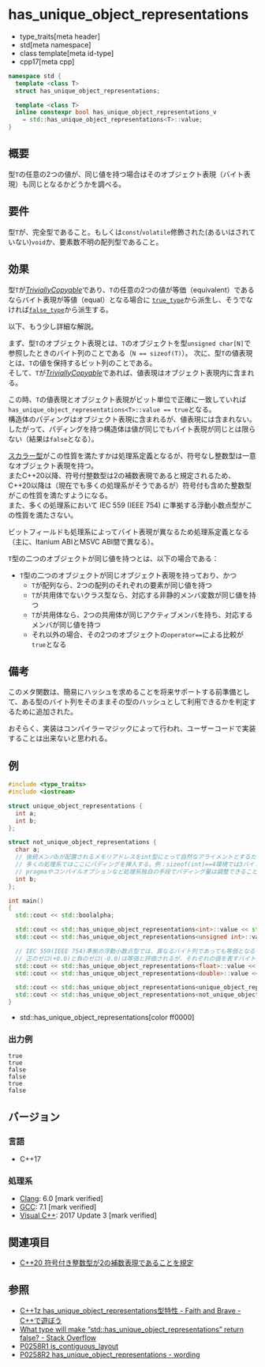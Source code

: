 # has_unique_object_representations
* type_traits[meta header]
* std[meta namespace]
* class template[meta id-type]
* cpp17[meta cpp]

```cpp
namespace std {
  template <class T>
  struct has_unique_object_representations;

  template <class T>
  inline constexpr bool has_unique_object_representations_v 
    = std::has_unique_object_representations<T>::value;
}
```

## 概要
型`T`の任意の2つの値が、同じ値を持つ場合はそのオブジェクト表現（バイト表現）も同じとなるかどうかを調べる。


## 要件
型`T`が、完全型であること。もしくは`const`/`volatile`修飾された(あるいはされていない)`void`か、要素数不明の配列型であること。


## 効果
型`T`が[*TriviallyCopyable*](is_trivially_copyable.md)であり、`T`の任意の2つの値が等価（equivalent）であるならバイト表現が等値（equal）となる場合に
[`true_type`](true_type.md)から派生し、そうでなければ[`false_type`](false_type.md)から派生する。

以下、もう少し詳細な解説。

まず、型`T`のオブジェクト表現とは、`T`のオブジェクトを型`unsigned char[N]`で参照したときのバイト列のことである（`N == sizeof(T)`）。
次に、型`T`の値表現とは、`T`の値を保持するビット列のことである。  
そして、`T`が[*TriviallyCopyable*](is_trivially_copyable.md)であれば、値表現はオブジェクト表現内に含まれる。

この時、`T`の値表現とオブジェクト表現がビット単位で正確に一致していれば`has_unique_object_representations<T>::value == true`となる。  
構造体のパディングはオブジェクト表現に含まれるが、値表現には含まれない。したがって、パディングを持つ構造体は値が同じでもバイト表現が同じとは限らない（結果は`false`となる）。

[スカラー型](is_scalar.md)がこの性質を満たすかは処理系定義となるが、符号なし整数型は一意なオブジェクト表現を持つ。  
またC++20以降、符号付整数型は2の補数表現であると規定されるため、C++20以降は（現在でも多くの処理系がそうであるが）符号付も含めた整数型がこの性質を満たすようになる。  
また、多くの処理系において IEC 559 (IEEE 754) に準拠する浮動小数点型がこの性質を満たさない。

ビットフィールドも処理系によってバイト表現が異なるため処理系定義となる（主に、Itanium ABIとMSVC ABI間で異なる）。

`T`型の二つのオブジェクトが同じ値を持つとは、以下の場合である：

- `T`型の二つのオブジェクトが同じオブジェクト表現を持っており、かつ 
    - `T`が配列なら、2つの配列のそれぞれの要素が同じ値を持つ
    - `T`が共用体でないクラス型なら、対応する非静的メンバ変数が同じ値を持つ
    - `T`が共用体なら、2つの共用体が同じアクティブメンバを持ち、対応するメンバが同じ値を持つ
    - それ以外の場合、その2つのオブジェクトの`operator==`による比較が`true`となる


## 備考

このメタ関数は、簡易にハッシュを求めることを将来サポートする前準備として、ある型のバイト列をそのままその型のハッシュとして利用できるかを判定するために追加された。

おそらく、実装はコンパイラーマジックによって行われ、ユーザーコードで実装することは出来ないと思われる。

## 例

```cpp example
#include <type_traits>
#include <iostream>

struct unique_object_representations {
  int a;
  int b;
};

struct not_unique_object_representations {
  char a;
  // 後続メンバbが配置されるメモリアドレスをint型にとって自然なアライメントとするため、
  // 多くの処理系ではここにパディングを挿入する。例：sizeof(int)==4環境では3バイト。
  // pragmaやコンパイルオプションなど処理系独自の手段でパディング量は調整できることが多い。
  int b;
};

int main()
{
  std::cout << std::boolalpha;

  std::cout << std::has_unique_object_representations<int>::value << std::endl;
  std::cout << std::has_unique_object_representations<unsigned int>::value << std::endl;

  // IEC 559(IEEE 754)準拠の浮動小数点型では、異なるバイト列であっても等価となるケースが存在する。
  // 正のゼロ(+0.0)と負のゼロ(-0.0)は等価と評価されるが、それぞれの値を表すバイト列は異なっている。
  std::cout << std::has_unique_object_representations<float>::value << std::endl;
  std::cout << std::has_unique_object_representations<double>::value << std::endl;

  std::cout << std::has_unique_object_representations<unique_object_representations>::value << std::endl;
  std::cout << std::has_unique_object_representations<not_unique_object_representations>::value << std::endl;
}
```
* std::has_unique_object_representations[color ff0000]

### 出力例
```
true
true
false
false
true
false
```

## バージョン
### 言語
- C++17

### 処理系
- [Clang](/implementation.md#clang): 6.0 [mark verified]
- [GCC](/implementation.md#gcc): 7.1 [mark verified]
- [Visual C++](/implementation.md#visual_cpp): 2017 Update 3 [mark verified]


## 関連項目
- [C++20 符号付き整数型が2の補数表現であることを規定](/lang/cpp20/signed_integers_are_twos_complement.md)


## 参照
- [C++1z has_unique_object_representations型特性 - Faith and Brave - C++で遊ぼう](https://faithandbrave.hateblo.jp/entry/2016/09/23/143031)
- [What type will make “std::has_unique_object_representations” return false? - Stack Overflow](https://stackoverflow.com/questions/42855326/what-type-will-make-stdhas-unique-object-representations-return-false)
- [P0258R1 is_contiguous_layout](http://www.open-std.org/jtc1/sc22/wg21/docs/papers/2016/p0258r1.html)
- [P0258R2 has_unique_object_representations - wording](http://www.open-std.org/jtc1/sc22/wg21/docs/papers/2016/p0258r2.html)
